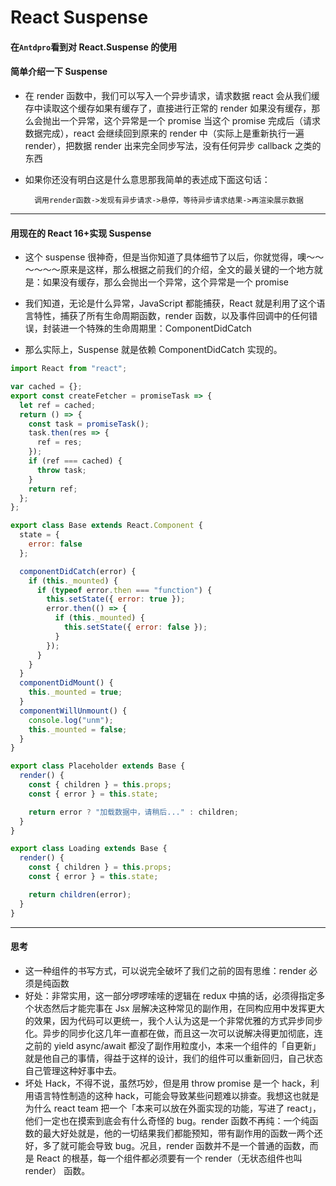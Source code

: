 # React Suspense

#### 在`Antdpro`看到对 React.Suspense 的使用

#### 简单介绍一下 Suspense

- 在 render 函数中，我们可以写入一个异步请求，请求数据 react 会从我们缓存中读取这个缓存如果有缓存了，直接进行正常的 render 如果没有缓存，那么会抛出一个异常，这个异常是一个 promise 当这个 promise 完成后（请求数据完成），react 会继续回到原来的 render 中（实际上是重新执行一遍 render），把数据 render 出来完全同步写法，没有任何异步 callback 之类的东西
- 如果你还没有明白这是什么意思那我简单的表述成下面这句话：

  ```
    调用render函数->发现有异步请求->悬停，等待异步请求结果->再渲染展示数据

  ```

---

#### 用现在的 React 16+实现 Suspense

- 这个 suspense 很神奇，但是当你知道了具体细节了以后，你就觉得，噢～～～～～～原来是这样，那么根据之前我们的介绍，全文的最关键的一个地方就是：如果没有缓存，那么会抛出一个异常，这个异常是一个 promise

- 我们知道，无论是什么异常，JavaScript 都能捕获，React 就是利用了这个语言特性，捕获了所有生命周期函数，render 函数，以及事件回调中的任何错误，封装进一个特殊的生命周期里：ComponentDidCatch

- 那么实际上，Suspense 就是依赖 ComponentDidCatch 实现的。

```javascript
import React from "react";

var cached = {};
export const createFetcher = promiseTask => {
  let ref = cached;
  return () => {
    const task = promiseTask();
    task.then(res => {
      ref = res;
    });
    if (ref === cached) {
      throw task;
    }
    return ref;
  };
};

export class Base extends React.Component {
  state = {
    error: false
  };

  componentDidCatch(error) {
    if (this._mounted) {
      if (typeof error.then === "function") {
        this.setState({ error: true });
        error.then(() => {
          if (this._mounted) {
            this.setState({ error: false });
          }
        });
      }
    }
  }
  componentDidMount() {
    this._mounted = true;
  }
  componentWillUnmount() {
    console.log("unm");
    this._mounted = false;
  }
}

export class Placeholder extends Base {
  render() {
    const { children } = this.props;
    const { error } = this.state;

    return error ? "加载数据中，请稍后..." : children;
  }
}

export class Loading extends Base {
  render() {
    const { children } = this.props;
    const { error } = this.state;

    return children(error);
  }
}
```

---

#### 思考

- 这一种组件的书写方式，可以说完全破坏了我们之前的固有思维：render 必须是纯函数
- 好处：非常实用，这一部分啰啰嗦嗦的逻辑在 redux 中搞的话，必须得指定多个状态然后才能完事在 Jsx 层解决这种常见的副作用，在同构应用中发挥更大的效果，因为代码可以更统一，我个人认为这是一个非常优雅的方式异步同步化。异步的同步化这几年一直都在做，而且这一次可以说解决得更加彻底，连之前的 yield async/await 都没了副作用粒度小，本来一个组件的「自更新」就是他自己的事情，得益于这样的设计，我们的组件可以重新回归，自己状态自己管理这种好事中去。
- 坏处 Hack，不得不说，虽然巧妙，但是用 throw promise 是一个 hack，利用语言特性制造的这种 hack，可能会导致某些问题难以排查。我想这也就是为什么 react team 把一个「本来可以放在外面实现的功能，写进了 react」，他们一定也在摸索到底会有什么奇怪的 bug。render 函数不再纯：一个纯函数的最大好处就是，他的一切结果我们都能预知，带有副作用的函数一两个还好，多了就可能会导致 bug。况且，render 函数并不是一个普通的函数，而是 React 的根基，每一个组件都必须要有一个 render（无状态组件也叫 render） 函数。
